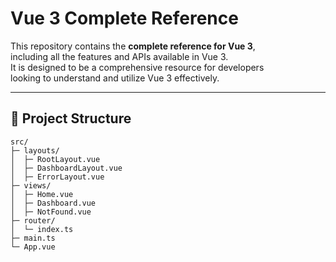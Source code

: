 # Vue 3 Complete Reference

This repository contains the **complete reference for Vue 3**,  
including all the features and APIs available in Vue 3.  
It is designed to be a comprehensive resource for developers  
looking to understand and utilize Vue 3 effectively.

---

## 🧰 Project Structure

```plaintext
src/
├─ layouts/
│  ├─ RootLayout.vue
│  ├─ DashboardLayout.vue
│  ├─ ErrorLayout.vue
├─ views/
│  ├─ Home.vue
│  ├─ Dashboard.vue
│  ├─ NotFound.vue
├─ router/
│  └─ index.ts
├─ main.ts
└─ App.vue
```
